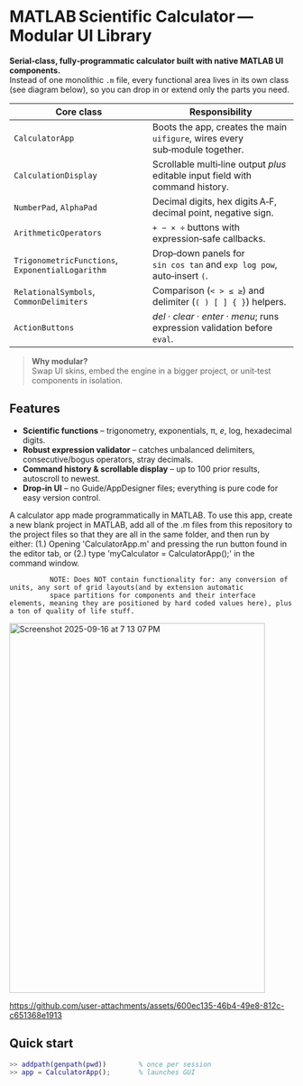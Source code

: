# MATLAB Scientific Calculator — Modular UI Library

**Serial‑class, fully‑programmatic calculator built with native MATLAB UI components.**  
Instead of one monolithic `.m` file, every functional area lives in its own class (see diagram below), so you can drop in or extend only the parts you need.



| Core class | Responsibility |
|------------|----------------|
| `CalculatorApp` | Boots the app, creates the main `uifigure`, wires every sub‑module together. |
| `CalculationDisplay` | Scrollable multi‑line output *plus* editable input field with command history. |
| `NumberPad`, `AlphaPad` | Decimal digits, hex digits A‑F, decimal point, negative sign. |
| `ArithmeticOperators` | `+ − × ÷` buttons with expression‑safe callbacks. |
| `TrigonometricFunctions`, `ExponentialLogarithm` | Drop‑down panels for `sin cos tan` and `exp log pow`, auto‑insert `(`. |
| `RelationalSymbols`, `CommonDelimiters` | Comparison (`< > ≤ ≥`) and delimiter (`( ) [ ] { }`) helpers. |
| `ActionButtons` | *del* · *clear* · *enter* · *menu*; runs expression validation before `eval`. |

> **Why modular?**  
> Swap UI skins, embed the engine in a bigger project, or unit‑test components in isolation.

## Features
* **Scientific functions** – trigonometry, exponentials, π, *e*, log, hexadecimal digits.  
* **Robust expression validator** – catches unbalanced delimiters, consecutive/bogus operators, stray decimals.  
* **Command history & scrollable display** – up to 100 prior results, autoscroll to newest.  
* **Drop‑in UI** – no Guide/AppDesigner files; everything is pure code for easy version control.


A calculator app made programmatically in MATLAB. To use this app, create a new blank project in MATLAB, add all of the .m files from this repository to the project files so that they are all in the same folder, 
and then run by either:  (1.) Opening 'CalculatorApp.m' and pressing the run button found in the editor tab, or (2.) type 'myCalculator = CalculatorApp();' in the command window.


              NOTE: Does NOT contain functionality for: any conversion of units, any sort of grid layouts(and by extension automatic 
              space partitions for components and their interface elements, meaning they are positioned by hard coded values here), plus a ton of quality of life stuff.



  



<img width="453" height="656" alt="Screenshot 2025-09-16 at 7 13 07 PM" src="https://github.com/user-attachments/assets/2e1b0af0-a7b6-4108-b50e-599b93f5fb02" />








https://github.com/user-attachments/assets/600ec135-46b4-49e8-812c-c651368e1913





## Quick start
```matlab
>> addpath(genpath(pwd))        % once per session
>> app = CalculatorApp();       % launches GUI



